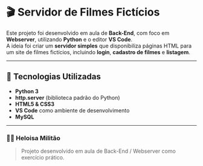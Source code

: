 # 🎬 Servidor de Filmes Fictícios

Este projeto foi desenvolvido em aula de **Back-End**, com foco em **Webserver**, utilizando **Python** e o editor **VS Code**.  
A ideia foi criar um **servidor simples** que disponibiliza páginas HTML para um site de filmes fictícios, incluindo **login**, **cadastro de filmes** e **listagem**.

---

## 🚀 Tecnologias Utilizadas
- **Python 3**
- **http.server** (biblioteca padrão do Python)
- **HTML5 & CSS3**
- **VS Code** como ambiente de desenvolvimento
- **MySQL**

---
### 👩‍💻 Heloisa Militão

> Projeto desenvolvido em aula de Back-End / Webserver como exercício prático.

